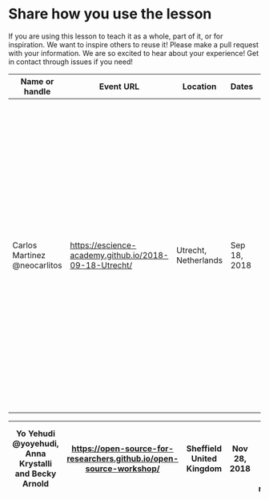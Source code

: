# Share how you use the lesson

If you are using this lesson to teach it as a whole, part of it, or for inspiration. We want to inspire others to reuse it!
Please make a pull request with your information. We are so excited to hear about your experience! Get in contact through issues if you need!

Name or handle | Event URL | Location | Dates | Objectives | Participants | Testimonials /Comments
--- | --- | --- | --- | --- | --- | ---  
Carlos Martinez @neocarlitos| https://escience-academy.github.io/2018-09-18-Utrecht/ | Utrecht, Netherlands| Sep 18, 2018 | Using Open Source Software for research | PhD students |  - Most participants found the recommendations were good to know, specially at the early stages of their PhD. - Even so, some participants found that the pace was a bit slow and we could have gone through this part of the workshop a bit faster. - On episode metadata, the exercise "Highlighting the importance of metadata", a lot of participants struggled because of not remembering the names of actors, directors, etc, so that is something to think about.
 
Yo Yehudi @yoyehudi, Anna Krystalli and Becky Arnold | https://open-source-for-researchers.github.io/open-source-workshop/ | Sheffield United Kingdom  | Nov 28, 2018 | "how to contribute to open source" workshop for researchers | Event open to university of Sheffield staff and students | used the 4OSS as extra resource  
--- | --- | --- | --- | --- | --- | ---  
